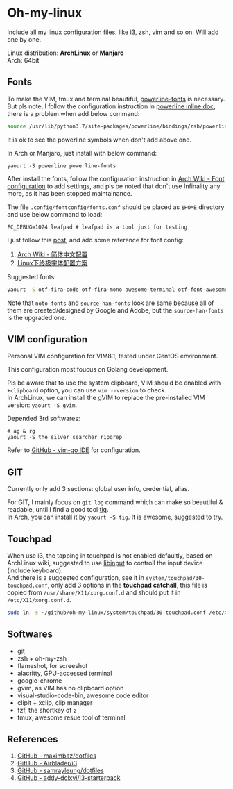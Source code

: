 # Oh-my-linux

Include all my linux configuration files, like i3, zsh, vim and so on. Will add one by one.

Linux distribution: **ArchLinux** or **Manjaro**  
Arch: 64bit

## Fonts

To make the VIM, tmux and terminal beautiful, [powerline-fonts](https://github.com/powerline/fonts) is necessary.  
But pls note, I follow the configuration instruction in [powerline inline doc](https://powerline.readthedocs.io/en/latest/usage/shell-prompts.html#bash-prompt), 
there is a problem when add below command:  
```sh
source /usr/lib/python3.7/site-packages/powerline/bindings/zsh/powerline.zsh
```
It is ok to see the powerline symbols when don't add above one.  

In Arch or Manjaro, just install with below command:  
```shell
yaourt -S powerline powerline-fonts
```

After install the fonts, follow the configuration instruction in [Arch Wiki - Font configuration](https://wiki.archlinux.org/index.php/Font_configuration) to add settings, and pls be noted that don't use Infinality any more, as it has been stopped maintainance.

The file `.config/fontconfig/fonts.conf` should be placed as `$HOME` directory and use below command to load:  
```shell
FC_DEBUG=1024 leafpad # leafpad is a tool just for testing
```
I just follow this [post](https://unix.stackexchange.com/questions/372447/reload-settings-in-etc-fonts-conf-d), and add some reference for font config:  
1. [Arch Wiki - 简体中文配置](https://wiki.archlinux.org/index.php/Font_Configuration/Chinese_(%E7%AE%80%E4%BD%93%E4%B8%AD%E6%96%87))  
2. [Linux下终极字体配置方案](https://ohmyarch.github.io/2017/01/15/Linux%E4%B8%8B%E7%BB%88%E6%9E%81%E5%AD%97%E4%BD%93%E9%85%8D%E7%BD%AE%E6%96%B9%E6%A1%88/)  


Suggested fonts:  
```sh
yaourt -S otf-fira-code otf-fira-mono awesome-terminal otf-font-awesome ttf-dejavu ttf-droid ttf-roboto noto-fonts noto-fonts-cjk noto-fonts-emoji adobe-source-code-pro-fonts adobe-source-han-sans-cn-fonts adobe-source-han-serif-cn-fonts
```

Note that `noto-fonts` and `source-han-fonts` look are same because all of them are created/designed by Google and Adobe, but the `source-han-fonts` is the upgraded one.

## VIM configuration

Personal VIM configuration for VIM8.1, tested under CentOS environment.

This configuration most foucus on Golang development.

Pls be aware that to use the system clipboard, VIM should be enabled with `+clipboard` option, you can use `vim --version` to check.  
In ArchLinux, we can install the gVIM to replace the pre-installed VIM version: `yaourt -S gvim`.  

Depended 3rd softwares:  
```shell
# ag & rg
yaourt -S the_silver_searcher ripgrep
```
Refer to [GitHub - vim-go IDE](https://github.com/BroQiang/vim-go-ide) for configuration.

## GIT

Currently only add 3 sections: global user info, credential, alias.  

For GIT, I mainly focus on `git log` command which can make so beautiful & readable, until I find a good tool [tig](https://github.com/jonas/tig).  
In Arch, you can install it by `yaourt -S tig`. It is awesome, suggested to try.

## Touchpad

When use i3, the tapping in touchpad is not enabled defaultly, based on ArchLinux wiki, suggested to use [libinput](https://wiki.archlinux.org/index.php/Libinput) to controll the input device (include keyboard).  
And there is a suggested configuration, see it in `system/touchpad/30-touchpad.conf`, only add 3 options in the **touchpad catchall**, this file is copied from `/usr/share/X11/xorg.conf.d` and should put it in `/etc/X11/xorg.conf.d`.  
```sh
sudo ln -s ~/github/oh-my-linux/system/touchpad/30-touchpad.conf /etc/X11/xorg.conf.d/30-touchpad.conf
```

## Softwares

- git  
- zsh + oh-my-zsh  
- flameshot, for screeshot  
- alacritty, GPU-accessed terminal  
- google-chrome  
- gvim, as VIM has no clipboard option  
- visual-studio-code-bin, awesome code editor  
- clipit + xclip, clip manager  
- fzf, the shortkey of `z`  
- tmux, awesome resue tool of terminal  


## References

1. [GitHub - maximbaz/dotfiles](https://github.com/maximbaz/dotfiles)  
2. [GitHub - Airblader/i3](https://github.com/Airblader/i3)  
3. [GitHub - samrayleung/dotfiles](https://github.com/samrayleung/dotfiles)  
4. [GitHub - addy-dclxvi/i3-starterpack](https://github.com/addy-dclxvi/i3-starterpack)  

